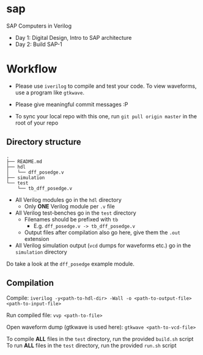 # sap
SAP Computers in Verilog

* Day 1: Digital Design, Intro to SAP architecture
* Day 2: Build SAP-1

# Workflow
* Please use `iverilog` to compile and test your code. To view waveforms, use a
  program like `gtkwave`.

* Please give meaningful commit messages :P

* To sync your local repo with this one, run `git pull origin master` in the
  root of your repo


## Directory structure
```
.
├── README.md
├── hdl
│   └── dff_posedge.v
├── simulation
└── test
    └── tb_dff_posedge.v
```

* All Verilog modules go in the `hdl` directory
	* Only **ONE** Verilog module per `.v` file
* All Verilog test-benches go in the `test` directory
	* Filenames should be prefixed with `tb`
		* E.g. `dff_posedge.v -> tb_dff_posedge.v`
	* Output files after compilation also go here, give them the `.out` extension
* All Verilog simulation output (`vcd` dumps for waveforms etc.) go in the
  `simulation` directory

Do take a look at the `dff_posedge` example module.

## Compilation
Compile: `iverilog -y<path-to-hdl-dir> -Wall -o <path-to-output-file> <path-to-input-file>`

Run compiled file: `vvp <path-to-file>`

Open waveform dump (gtkwave is used here): `gtkwave <path-to-vcd-file>`

To compile **ALL** files in the `test` directory, run the provided `build.sh` script
To run **ALL** files in the `test` directory, run the provided `run.sh` script
